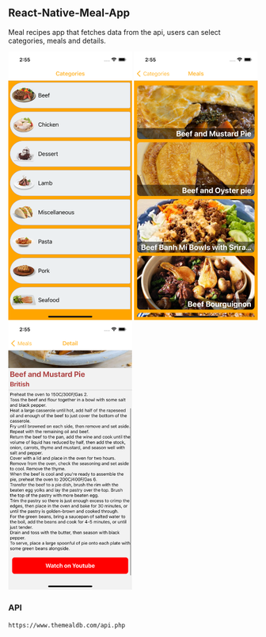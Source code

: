 ##  React-Native-Meal-App

Meal recipes app that fetches data from the api, users can select categories, meals and details.

<div>
    <img src='./src/assets/img/1.png' width='250px'/>
    <img src='./src/assets/img/2.png' width='250px'/>
    <img src='./src/assets/img/3.png' width='250px'/>
</div>

### API
```
https://www.themealdb.com/api.php
```